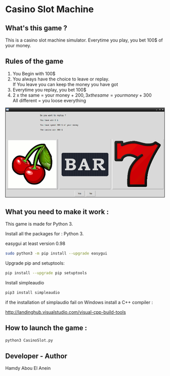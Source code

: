 # Casino Slot Machine

## What's this game ?  

This is a casino slot machine simulator. Everytime you play, you bet 100$ of your money.  

## Rules of the game  

1) You Begin with 100$  
2) You always have the choice to leave or replay.  
If You leave you can keep the money you have got   
3) Everytime you replay, you bet 100$  
4) 2 x the same = your money + 200$, 3 x the same = your money +300$   
   All different = you loose everything   



![Screenshot](screenshot.png)  




## What you need to make it work :  

This game is made for Python 3.  

Install all the packages for : Python 3.  

easygui at least version 0.98  

```sh
sudo python3 -m pip install --upgrade easygui  
```  

Upgrade pip and setuptools: 

```sh
pip install --upgrade pip setuptools 
```  

Install simpleaudio  

```sh
pip3 install simpleaudio  
```  

if the installation of simplaudio fail on Windows install a C++ compiler :  

http://landinghub.visualstudio.com/visual-cpp-build-tools

## How to launch the game :  

```sh
python3 CasinoSlot.py
```  


## Developer - Author  

Hamdy Abou El Anein  

